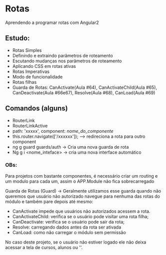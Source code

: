 # Rotas

Aprendendo a programar rotas com Angular2

## Estudo:

- Rotas Simples
- Definindo e extraindo parâmetros de roteamento
- Escutando mudanças nos parâmetros de roteamento
- Aplicando CSS em rotas ativas
- Rotas Imperativas
- Modo de funcionalidade
- Rotas filhas 
- Guarda de Rotas: CanActivate(Aula #64), CanActivateChild(Aula #65), CanDeactivate(Aula #66e67), Resolve(Aula #68), CanLoad(Aula #69)


## Comandos (alguns)

- RouterLink
- RouterLinkActive
- path: 'xxxxx', component: _nome_do_componente_
- this.router.navigate(['/xxxxxx']); --> redireciona a rota para outro component
- ng g guard guards/auth -> Cria uma nova guarda de rota 
- Ng g i <nome_inteface> -> cria uma nova interface automático


### OBs:
Para projetos com bastante componentes, é necessário criar um routing e um modulo para cada um, assim o APP.Module não fica sobrecarregado 

Guarda de Rotas (Guard) -> Geralmente utilizamos esse guarda quando não queremos que usuário não autorizado navegue para nenhuma das rotas do módulo e também pare depois até mesmo:
- CanActivate impede que usuários não autorizados acessem a rota. 
- CanActivateChild: verifica se o usuário pode visitar uma rota filha; 
- CanDeactivate: verifica se o usuário pode sair da rota; 
- Resolve: carregando dados antes da rota ser ativada
- CanLoad: como não carregar o módulo sem permissão

No caso deste projeto, se o usuário não estiver logado ele não deixa acessar a tela de cursos, alunos ou ''.